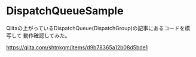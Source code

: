 # DispatchQueueSample

Qiitaの上がっているDispatchQueue(DispatchGroup)の記事にあるコードを模写して
動作確認してみた。

https://qiita.com/shtnkgm/items/d9b78365a12b08d5bde1
